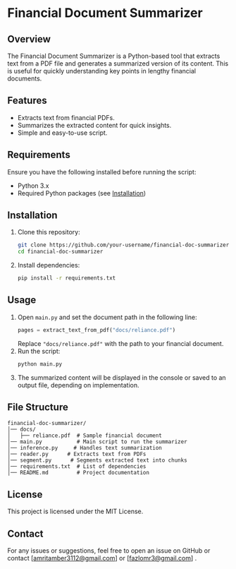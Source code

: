 # Financial Document Summarizer



## Overview
The Financial Document Summarizer is a Python-based tool that extracts text from a PDF file and generates a summarized version of its content. This is useful for quickly understanding key points in lengthy financial documents.

## Features
- Extracts text from financial PDFs.
- Summarizes the extracted content for quick insights.
- Simple and easy-to-use script.

## Requirements
Ensure you have the following installed before running the script:

- Python 3.x
- Required Python packages (see [Installation](#installation))

## Installation
1. Clone this repository:
   ```bash
   git clone https://github.com/your-username/financial-doc-summarizer.git
   cd financial-doc-summarizer
   ```
2. Install dependencies:
   ```bash
   pip install -r requirements.txt
   ```

## Usage
1. Open `main.py` and set the document path in the following line:
   ```python
   pages = extract_text_from_pdf("docs/reliance.pdf")
   ```
   Replace `"docs/reliance.pdf"` with the path to your financial document.
2. Run the script:
   ```bash
   python main.py
   ```
3. The summarized content will be displayed in the console or saved to an output file, depending on implementation.

## File Structure
```
financial-doc-summarizer/
│── docs/
│   ├── reliance.pdf  # Sample financial document
│── main.py           # Main script to run the summarizer
│── inference.py     # Handles text summarization
│── reader.py      # Extracts text from PDFs
│── segment.py      # Segments extracted text into chunks
│── requirements.txt  # List of dependencies
│── README.md         # Project documentation
```

## License
This project is licensed under the MIT License.

## Contact
For any issues or suggestions, feel free to open an issue on GitHub or contact [amritamber3112@gmail.com] or [fazlomr3@gmail.com] .

